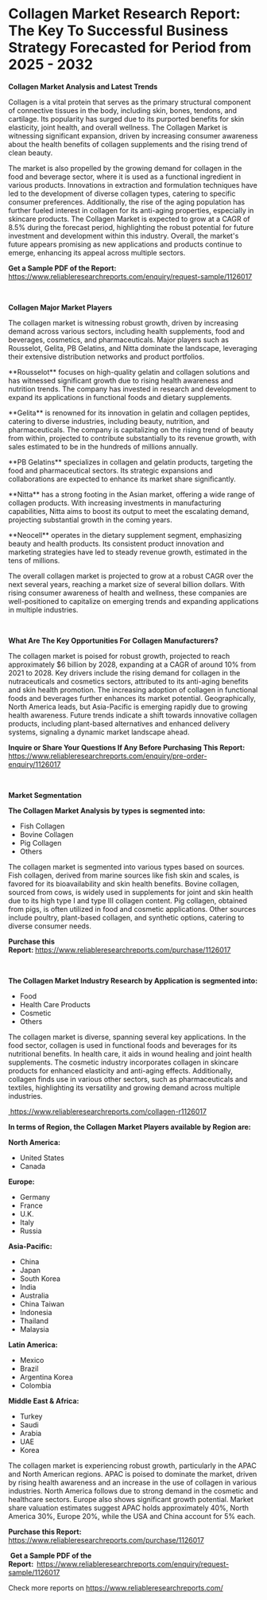 <p><h1>Collagen Market Research Report: The Key To Successful Business Strategy Forecasted for Period from 2025 - 2032</h1></p><p><strong>Collagen Market Analysis and Latest Trends</strong></p>
<p><p>Collagen is a vital protein that serves as the primary structural component of connective tissues in the body, including skin, bones, tendons, and cartilage. Its popularity has surged due to its purported benefits for skin elasticity, joint health, and overall wellness. The Collagen Market is witnessing significant expansion, driven by increasing consumer awareness about the health benefits of collagen supplements and the rising trend of clean beauty. </p><p>The market is also propelled by the growing demand for collagen in the food and beverage sector, where it is used as a functional ingredient in various products. Innovations in extraction and formulation techniques have led to the development of diverse collagen types, catering to specific consumer preferences. Additionally, the rise of the aging population has further fueled interest in collagen for its anti-aging properties, especially in skincare products. The Collagen Market is expected to grow at a CAGR of 8.5% during the forecast period, highlighting the robust potential for future investment and development within this industry. Overall, the market's future appears promising as new applications and products continue to emerge, enhancing its appeal across multiple sectors.</p></p>
<p><strong>Get a Sample PDF of the Report:&nbsp;</strong> <a href="https://www.reliableresearchreports.com/enquiry/request-sample/1126017?utm_campaign=2187&utm_medium=2&utm_source=Github&utm_content=ia&utm_term=15022025&utm_id=collagen">https://www.reliableresearchreports.com/enquiry/request-sample/1126017</a></p>
<p>&nbsp;</p>
<p><strong>Collagen Major Market Players</strong></p>
<p><p>The collagen market is witnessing robust growth, driven by increasing demand across various sectors, including health supplements, food and beverages, cosmetics, and pharmaceuticals. Major players such as Rousselot, Gelita, PB Gelatins, and Nitta dominate the landscape, leveraging their extensive distribution networks and product portfolios.</p><p>**Rousselot** focuses on high-quality gelatin and collagen solutions and has witnessed significant growth due to rising health awareness and nutrition trends. The company has invested in research and development to expand its applications in functional foods and dietary supplements.</p><p>**Gelita** is renowned for its innovation in gelatin and collagen peptides, catering to diverse industries, including beauty, nutrition, and pharmaceuticals. The company is capitalizing on the rising trend of beauty from within, projected to contribute substantially to its revenue growth, with sales estimated to be in the hundreds of millions annually.</p><p>**PB Gelatins** specializes in collagen and gelatin products, targeting the food and pharmaceutical sectors. Its strategic expansions and collaborations are expected to enhance its market share significantly.</p><p>**Nitta** has a strong footing in the Asian market, offering a wide range of collagen products. With increasing investments in manufacturing capabilities, Nitta aims to boost its output to meet the escalating demand, projecting substantial growth in the coming years.</p><p>**Neocell** operates in the dietary supplement segment, emphasizing beauty and health products. Its consistent product innovation and marketing strategies have led to steady revenue growth, estimated in the tens of millions.</p><p>The overall collagen market is projected to grow at a robust CAGR over the next several years, reaching a market size of several billion dollars. With rising consumer awareness of health and wellness, these companies are well-positioned to capitalize on emerging trends and expanding applications in multiple industries.</p></p>
<p>&nbsp;</p>
<p><strong>What Are The Key Opportunities For Collagen Manufacturers?</strong></p>
<p><p>The collagen market is poised for robust growth, projected to reach approximately $6 billion by 2028, expanding at a CAGR of around 10% from 2021 to 2028. Key drivers include the rising demand for collagen in the nutraceuticals and cosmetics sectors, attributed to its anti-aging benefits and skin health promotion. The increasing adoption of collagen in functional foods and beverages further enhances its market potential. Geographically, North America leads, but Asia-Pacific is emerging rapidly due to growing health awareness. Future trends indicate a shift towards innovative collagen products, including plant-based alternatives and enhanced delivery systems, signaling a dynamic market landscape ahead.</p></p>
<p><strong>Inquire or Share Your Questions If Any Before Purchasing This Report:</strong> <a href="https://www.reliableresearchreports.com/enquiry/pre-order-enquiry/1126017?utm_campaign=2187&utm_medium=2&utm_source=Github&utm_content=ia&utm_term=15022025&utm_id=collagen">https://www.reliableresearchreports.com/enquiry/pre-order-enquiry/1126017</a></p>
<p>&nbsp;</p>
<p><strong>Market Segmentation</strong></p>
<p><strong>The Collagen Market Analysis by types is segmented into:</strong></p>
<p><ul><li>Fish Collagen</li><li>Bovine Collagen</li><li>Pig Collagen</li><li>Others</li></ul></p>
<p><p>The collagen market is segmented into various types based on sources. Fish collagen, derived from marine sources like fish skin and scales, is favored for its bioavailability and skin health benefits. Bovine collagen, sourced from cows, is widely used in supplements for joint and skin health due to its high type I and type III collagen content. Pig collagen, obtained from pigs, is often utilized in food and cosmetic applications. Other sources include poultry, plant-based collagen, and synthetic options, catering to diverse consumer needs.</p></p>
<p><strong>Purchase this Report:&nbsp;</strong><a href="https://www.reliableresearchreports.com/purchase/1126017?utm_campaign=2187&utm_medium=2&utm_source=Github&utm_content=ia&utm_term=15022025&utm_id=collagen">https://www.reliableresearchreports.com/purchase/1126017</a></p>
<p>&nbsp;</p>
<p><strong>The Collagen Market Industry Research by Application is segmented into:</strong></p>
<p><ul><li>Food</li><li>Health Care Products</li><li>Cosmetic</li><li>Others</li></ul></p>
<p><p>The collagen market is diverse, spanning several key applications. In the food sector, collagen is used in functional foods and beverages for its nutritional benefits. In health care, it aids in wound healing and joint health supplements. The cosmetic industry incorporates collagen in skincare products for enhanced elasticity and anti-aging effects. Additionally, collagen finds use in various other sectors, such as pharmaceuticals and textiles, highlighting its versatility and growing demand across multiple industries.</p></p>
<p><a href="https://www.reliableresearchreports.com/collagen-r1126017?utm_campaign=2187&utm_medium=2&utm_source=Github&utm_content=ia&utm_term=15022025&utm_id=collagen">&nbsp;https://www.reliableresearchreports.com/collagen-r1126017</a></p>
<p><strong>In terms of Region, the Collagen Market Players available by Region are:</strong></p>
<p>
    <p> <strong> North America: </strong>
        <ul>
            <li>United States</li>
            <li>Canada</li>
        </ul>
        </p> 
    <p> <strong> Europe: </strong>
        <ul>
            <li>Germany</li>
            <li>France</li>
            <li>U.K.</li>
            <li>Italy</li>
            <li>Russia</li>
        </ul>
        </p> 
    <p> <strong> Asia-Pacific: </strong>
        <ul>
            <li>China</li>
            <li>Japan</li>
            <li>South Korea</li>
            <li>India</li>
            <li>Australia</li>
            <li>China Taiwan</li>
            <li>Indonesia</li>
            <li>Thailand</li>
            <li>Malaysia</li>
        </ul>
        </p> 
    <p> <strong> Latin America: </strong>
        <ul>
            <li>Mexico</li>
            <li>Brazil</li>
            <li>Argentina Korea</li>
            <li>Colombia</li>
        </ul>
        </p> 
    <p> <strong> Middle East & Africa: </strong>
        <ul>
            <li>Turkey</li>
            <li>Saudi</li>
            <li>Arabia</li>
            <li>UAE</li>
            <li>Korea</li>
        </ul>
    </p>
    </p>
<p><p>The collagen market is experiencing robust growth, particularly in the APAC and North American regions. APAC is poised to dominate the market, driven by rising health awareness and an increase in the use of collagen in various industries. North America follows due to strong demand in the cosmetic and healthcare sectors. Europe also shows significant growth potential. Market share valuation estimates suggest APAC holds approximately 40%, North America 30%, Europe 20%, while the USA and China account for 5% each.</p></p>
<p><strong>Purchase this Report: </strong><a href="https://www.reliableresearchreports.com/purchase/1126017?utm_campaign=2187&utm_medium=2&utm_source=Github&utm_content=ia&utm_term=15022025&utm_id=collagen">https://www.reliableresearchreports.com/purchase/1126017</a></p>
<p>&nbsp;<strong>Get a Sample PDF of the Report:&nbsp;&nbsp;</strong><a href="https://www.reliableresearchreports.com/enquiry/request-sample/1126017?utm_campaign=2187&utm_medium=2&utm_source=Github&utm_content=ia&utm_term=15022025&utm_id=collagen">https://www.reliableresearchreports.com/enquiry/request-sample/1126017</a></p>
<p><strong></strong></p>
<p>Check more reports on <a href="https://www.reliableresearchreports.com/?utm_campaign=2187&utm_medium=2&utm_source=Github&utm_content=ia&utm_term=15022025&utm_id=collagen">https://www.reliableresearchreports.com/</a></p>